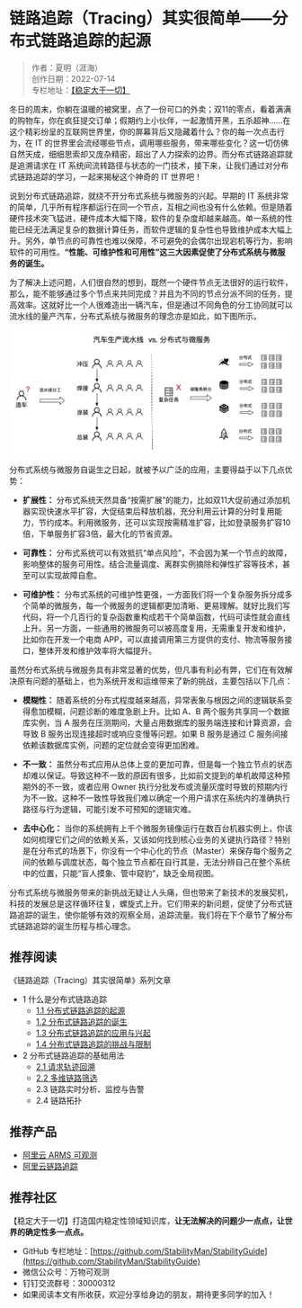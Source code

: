 # 链路追踪（Tracing）其实很简单——分布式链路追踪的起源

> 作者：夏明（涯海）    
> 创作日期：2022-07-14  
> 专栏地址：[【稳定大于一切】](https://github.com/StabilityMan/StabilityGuide)    

冬日的周末，你躺在温暖的被窝里，点了一份可口的外卖；双11的零点，看着满满的购物车，你在疯狂提交订单；假期约上小伙伴，一起激情开黑，五杀超神……在这个精彩纷呈的互联网世界里，你的屏幕背后又隐藏着什么？你的每一次点击行为，在 IT 的世界里会流经哪些节点，调用哪些服务，带来哪些变化？这一切仿佛自然天成，细细思索却又庞杂精密，超出了人力探索的边界。而分布式链路追踪就是追溯请求在 IT 系统间流转路径与状态的一门技术，接下来，让我们通过对分布式链路追踪的学习，一起来揭秘这个神奇的 IT 世界吧！

说到分布式链路追踪，就绕不开分布式系统与微服务的兴起。早期的 IT 系统非常的简单，几乎所有程序都运行在同一个节点，互相之间也没有什么依赖。但是随着硬件技术突飞猛进，硬件成本大幅下降，软件的复杂度却越来越高。单一系统的性能已经无法满足复杂的数据计算任务，而软件逻辑的复杂性也导致维护成本大幅上升。另外，单节点的可靠性也难以保障，不可避免的会偶尔出现宕机等行为，影响软件的可用性。**“性能、可维护性和可用性”这三大因素促使了分布式系统与微服务的诞生。**

为了解决上述问题，人们很自然的想到，既然一个硬件节点无法很好的运行软件，那么，能不能够通过多个节点来共同完成？并且为不同的节点分派不同的任务，提高效率。这就好比一个人很难造出一辆汽车，但是通过不同角色的分工协同就可以流水线的量产汽车，分布式系统与微服务的理念亦是如此，如下图所示。

![image](image2/链路起源_1.png)

分布式系统与微服务自诞生之日起，就被予以广泛的应用，主要得益于以下几点优势：

* **扩展性：** 分布式系统天然具备“按需扩展”的能力，比如双11大促前通过添加机器实现快速水平扩容，大促结束后释放机器，充分利用云计算的分时复用能力，节约成本。利用微服务，还可以实现按需精准扩容，比如登录服务扩容10倍，下单服务扩容3倍，最大化的节省资源。

* **可靠性：** 分布式系统可以有效抵抗“单点风险”，不会因为某一个节点的故障，影响整体的服务可用性。结合流量调度、离群实例摘除和弹性扩容等技术，甚至可以实现故障自愈。

* **可维护性：** 分布式系统的可维护性更强，一方面我们将一个复杂服务拆分成多个简单的微服务，每一个微服务的逻辑都更加清晰、更易理解。就好比我们写代码，将一个几百行的复杂函数重构成若干个简单函数，代码可读性就会直线上升。另一方面，一些通用的微服务可以被高度复用，无需重复开发和维护，比如你在开发一个电商 APP，可以直接调用第三方提供的支付、物流等服务接口，整体开发和维护效率将大幅提升。


虽然分布式系统与微服务具有非常显著的优势，但凡事有利必有弊，它们在有效解决原有问题的基础上，也为系统开发和运维带来了新的挑战，主要包括以下几点：

* **模糊性：** 随着系统的分布式程度越来越高，异常表象与根因之间的逻辑联系变得愈加模糊，问题诊断的难度急剧上升。比如 A、B 两个服务共享同一个数据库实例，当 A 服务在压测期间，大量占用数据库的服务端连接和计算资源，会导致 B 服务出现连接超时或响应变慢等问题。如果 B 服务是通过 C 服务间接依赖该数据库实例，问题的定位就会变得更加困难。

* **不一致：** 虽然分布式应用从总体上变的更加可靠，但是每一个独立节点的状态却难以保证。导致这种不一致的原因有很多，比如前文提到的单机故障这种预期外的不一致，或者应用 Owner 执行分批发布或流量灰度时导致的预期内行为不一致。这种不一致性导致我们难以确定一个用户请求在系统内的准确执行路径与行为逻辑，可能引发不可预知的逻辑灾难。

* **去中心化：** 当你的系统拥有上千个微服务镜像运行在数百台机器实例上，你该如何梳理它们之间的依赖关系，又该如何找到核心业务的关键执行路径？特别是在分布式的场景下，你没有一个中心化的节点（Master）来保存每个服务之间的依赖与调度状态，每个独立节点都在自行其是，无法分辨自己在整个系统中的位置，只能“盲人摸象、管中窥豹”，缺乏全局视图。

分布式系统与微服务带来的新挑战无疑让人头痛，但也带来了新技术的发展契机，科技的发展总是这样循环往复，螺旋式上升。它们带来的新问题，促使了分布式链路追踪的诞生，使你能够有效的观察全局，追踪流量。我们将在下个章节了解分布式链路追踪的诞生历程与核心理念。

## 推荐阅读
《链路追踪（Tracing）其实很简单》系列文章

- 1 什么是分布式链路追踪
	- [1.1 分布式链路追踪的起源](docs/diagnosis/tracing/链路追踪其实很简单——分布式链路追踪的起源.md)
	- [1.2 分布式链路追踪的诞生](docs/diagnosis/tracing/链路追踪其实很简单——分布式链路追踪的诞生.md)
	- [1.3 分布式链路追踪的应用与兴起](docs/diagnosis/tracing/链路追踪其实很简单——分布式链路追踪的应用与兴起.md)
	- [1.4 分布式链路追踪的挑战与限制](docs/diagnosis/tracing/链路追踪其实很简单——分布式链路追踪的挑战与限制.md)
- 2 分布式链路追踪的基础用法
	- [2.1 请求轨迹回溯](docs/diagnosis/tracing/链路追踪其实很简单——请求轨迹回溯.md)
	- [2.2 多维链路筛选](docs/diagnosis/tracing/链路追踪其实很简单——多维链路筛选.md)
	- 2.3 链路实时分析、监控与告警
	- 2.4 链路拓扑


## 推荐产品
- [阿里云 ARMS 可观测](https://help.aliyun.com/product/34364.html)
- [阿里云链路追踪](https://help.aliyun.com/document_detail/196681.html)



## 推荐社区
【稳定大于一切】打造国内稳定性领域知识库，**让无法解决的问题少一点点，让世界的确定性多一点点。**

- GitHub 专栏地址：[https://github.com/StabilityMan/StabilityGuide](https://github.com/StabilityMan/StabilityGuide)
- 微信公众号：万物可观测
- 钉钉交流群号：30000312
- 如果阅读本文有所收获，欢迎分享给身边的朋友，期待更多同学的加入！
